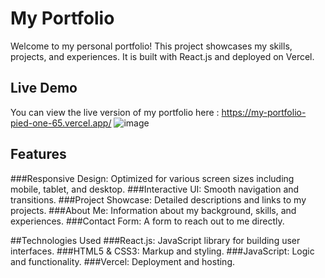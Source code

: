 # My Portfolio

Welcome to my personal portfolio! This project showcases my skills, projects, and experiences. It is built with React.js and deployed on Vercel.

## Live Demo
You can view the live version of my portfolio here : https://my-portfolio-pied-one-65.vercel.app/
![image](https://github.com/A-laili/My-Portfolio/assets/147451080/15a979a8-ee8e-4cf0-bc69-c78a312b4b2c)


## Features
###Responsive Design: Optimized for various screen sizes including mobile, tablet, and desktop.
###Interactive UI: Smooth navigation and transitions.
###Project Showcase: Detailed descriptions and links to my projects.
###About Me: Information about my background, skills, and experiences.
###Contact Form: A form to reach out to me directly.


##Technologies Used
###React.js: JavaScript library for building user interfaces.
###HTML5 & CSS3: Markup and styling.
###JavaScript: Logic and functionality.
###Vercel: Deployment and hosting.
